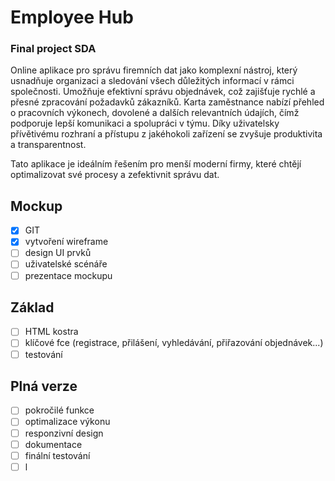 # Employee Hub
### Final project SDA
Online aplikace pro správu firemních dat jako komplexní nástroj, který usnadňuje organizaci a sledování všech důležitých informací v rámci společnosti. 
Umožňuje efektivní správu objednávek, což zajišťuje rychlé a přesné zpracování požadavků zákazníků. 
Karta zaměstnance nabízí přehled o pracovních výkonech, dovolené a dalších relevantních údajích, čímž podporuje lepší komunikaci a spolupráci v týmu. 
Díky uživatelsky přívětivému rozhraní a přístupu z jakéhokoli zařízení se zvyšuje produktivita a transparentnost.

Tato aplikace je ideálním řešením pro menší moderní firmy, které chtějí optimalizovat své procesy a zefektivnit správu dat.

## Mockup
- [x] GIT
- [x] vytvoření wireframe
- [ ] design UI prvků
- [ ] uživatelské scénáře
- [ ] prezentace mockupu
## Základ
- [ ] HTML kostra
- [ ] klíčové fce (registrace, přilášení, vyhledávání, přiřazování objednávek...)
- [ ] testování
## Plná verze
- [ ] pokročilé funkce
- [ ] optimalizace výkonu
- [ ] responzivní design
- [ ] dokumentace 
- [ ] finální testování
- [ ] l